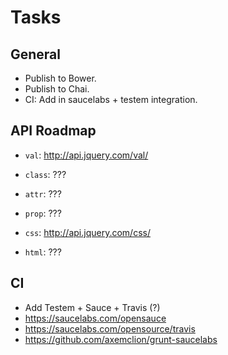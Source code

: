 Tasks
=====

## General

* Publish to Bower.
* Publish to Chai.
* CI: Add in saucelabs + testem integration.

## API Roadmap

* `val`: http://api.jquery.com/val/

* `class`: ???
* `attr`: ???
* `prop`: ???
* `css`: http://api.jquery.com/css/
* `html`: ???

## CI

* Add Testem + Sauce + Travis (?)
* https://saucelabs.com/opensauce
* https://saucelabs.com/opensource/travis
* https://github.com/axemclion/grunt-saucelabs
